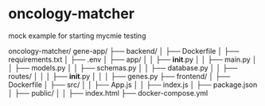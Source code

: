 # oncology-matcher
mock example for starting mycmie testing

oncology-matcher/
gene-app/
├── backend/
│   ├── Dockerfile
│   ├── requirements.txt
│   ├── .env
│   ├── app/
│   │   ├── __init__.py
│   │   ├── main.py
│   │   ├── models.py
│   │   ├── schemas.py
│   │   ├── database.py
│   │   ├── routes/
│   │   │   ├── __init__.py
│   │   │   ├── genes.py
├── frontend/
│   ├── Dockerfile
│   ├── src/
│   │   ├── App.js
│   │   ├── index.js
│   ├── package.json
│   ├── public/
│   │   ├── index.html
├── docker-compose.yml